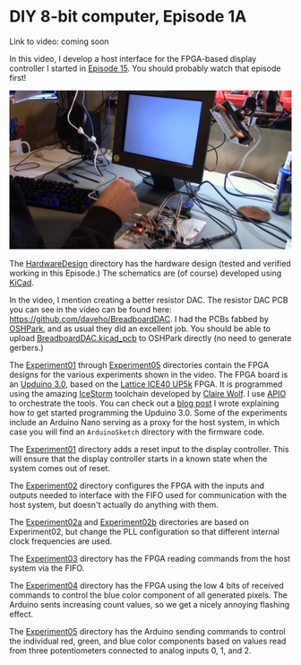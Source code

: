 # DIY 8-bit computer, Episode 1A

Link to video: coming soon

In this video, I develop a host interface for the FPGA-based
display controller I started in [Episode 15](../Episode15).
You should probably watch that episode first!

![testing the display controller host interface](img/photo.jpg)

The [HardwareDesign](HardwareDesign) directory has the hardware
design (tested and verified working in this Episode.)
The schematics are (of course) developed using [KiCad](https://www.kicad.org/).

In the video, I mention creating a better resistor DAC.
The resistor DAC PCB you can see in the video can be found
here: <https://github.com/daveho/BreadboardDAC>.
I had the PCBs fabbed by [OSHPark](https://oshpark.com/),
and as usual they did an excellent job.  You should be
able to upload [BreadboardDAC.kicad\_pcb](https://github.com/daveho/BreadboardDAC/raw/master/BreadboardDAC.kicad_pcb) to OSHPark directly (no need to generate gerbers.)

The [Experiment01](Experiment01) through [Experiment05](Experiment05)
directories contain the FPGA designs for the various experiments
shown in the video. The FPGA board is an [Upduino 3.0](https://tinyvision.ai/products/upduino-v3-0),
based on the [Lattice ICE40 UP5k](https://www.latticesemi.com/Products/FPGAandCPLD/iCE40UltraPlus)
FPGA. It is programmed using the amazing [IceStorm](http://bygone.clairexen.net/icestorm/)
toolchain developed by [Claire Wolf](https://www.clairexen.net/).
I use [APIO](https://github.com/FPGAwars/apio) to orchestrate the
tools.  You can check out a
[blog post](http://daveho.github.io/2021/02/07/upduino3-getting-started-on-linux.html)
I wrote explaining how to get started programming the Upduino 3.0.
Some of the experiments include an Arduino Nano serving as a
proxy for the host system, in which case you will find an
`ArduinoSketch` directory with the firmware code.

The [Experiment01](Experiment01) directory adds a reset input to
the display controller. This will ensure that the display controller
starts in a known state when the system comes out of reset.

The [Experiment02](Experiment02) directory configures the FPGA with
the inputs and outputs needed to interface with the FIFO used for
communication with the host system, but doesn't actually do anything
with them.

The [Experiment02a](Experiment02a) and [Experiment02b](Experiment02b)
directories are based on Experiment02, but change the PLL configuration
so that different internal clock frequencies are used.

The [Experiment03](Experiment03) directory has the FPGA reading commands
from the host system via the FIFO.

The [Experiment04](Experiment04) directory has the FPGA using the low
4 bits of received commands to control the blue color component of
all generated pixels. The Arduino sents increasing count values,
so we get a nicely annoying flashing effect.

The [Experiment05](Experiment05) directory has the Arduino sending
commands to control the individual red, green, and blue color components
based on values read from three potentiometers connected to analog
inputs 0, 1, and 2.
